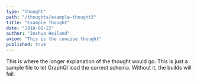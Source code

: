 ```yaml
---
type: "thought"
path: "/thoughts/example-thought3"
title: "Example Thought"
date: "2018-02-22"
author: "Joshua Heiland"
axiom: "This is the concise thought"
published: true
---
```

This is where the longer explanation of the thought would go.
This is just a sample file to let GraphQl load the correct schema. Without it, the builds will fail.
